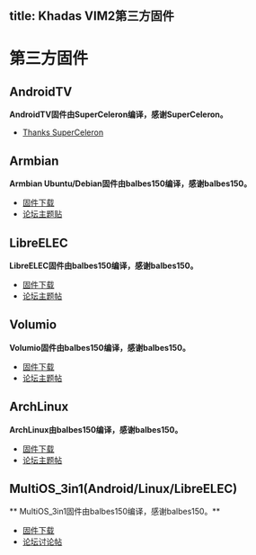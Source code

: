 title: Khadas VIM2第三方固件
---

# 第三方固件
## AndroidTV
**AndroidTV固件由SuperCeleron编译，感谢SuperCeleron。**
* [Thanks SuperCeleron](http://forum.khadas.com/search?q=SCV)

## Armbian
**Armbian Ubuntu/Debian固件由balbes150编译，感谢balbes150。**
* [固件下载](https://yadi.sk/d/pHxaRAs-tZiei)
* [论坛主题贴](http://forum.khadas.com/t/armbian-kodi-ubuntu-debian-for-sd-usb-emmc/825)

## LibreELEC
**LibreELEC固件由balbes150编译，感谢balbes150。**
* [固件下载](https://yadi.sk/d/ysAgoIWT32M9Hn)
* [论坛主题帖](http://forum.khadas.com/t/libreelec-for-khadas-vim-sd-usb-emmc/793)

## Volumio
**Volumio固件由balbes150编译，感谢balbes150。**
* [固件下载](https://yadi.sk/d/xbesnjYG3PETk5)
* [论坛主题帖](http://forum.khadas.com/t/volumio-for-khadas/1437)

## ArchLinux
**ArchLinux由balbes150编译，感谢balbes150。**
* [固件下载](https://yadi.sk/d/BbH_N6HFzvjhm)
* [论坛主题帖](http://forum.khadas.com/t/archlinux-kodi-sd-usb-emmc/1152/1)

## MultiOS_3in1(Android/Linux/LibreELEC)
** MultiOS_3in1固件由balbes150编译，感谢balbes150。**
* [固件下载](https://yadi.sk/d/9DLFNLXA3N726n)
* [论坛讨论帖](http://forum.khadas.com/t/multios-3in1-android-libreelec-linux-install-to-emmc/1198)

